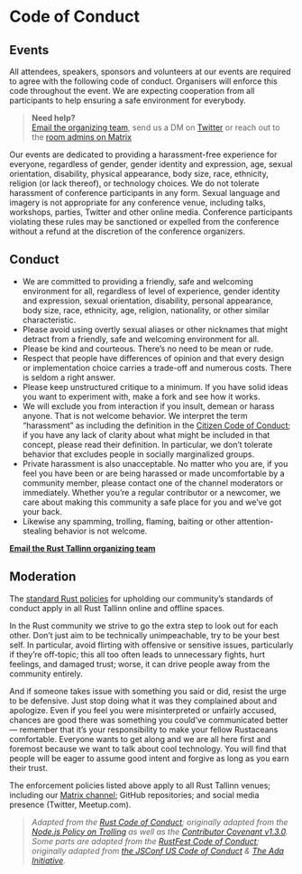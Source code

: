 # Code of Conduct

## Events

All attendees, speakers, sponsors and volunteers at our events are required to agree with the following code of conduct. Organisers will enforce this code throughout the event. We are expecting cooperation from all participants to help ensuring a safe environment for everybody.

> **Need help?**  
> [Email the organizing team](mailto:rust@baytech.community), send us a DM on [Twitter](https://twitter.com/rusttallinn) or reach out to the [room admins on Matrix](https://matrix.to/#/#rusttallinn:matrix.org)

Our events are dedicated to providing a harassment-free experience for everyone, regardless of gender, gender identity and expression, age, sexual orientation, disability, physical appearance, body size, race, ethnicity, religion (or lack thereof), or technology choices. We do not tolerate harassment of conference participants in any form. Sexual language and imagery is not appropriate for any conference venue, including talks, workshops, parties, Twitter and other online media. Conference participants violating these rules may be sanctioned or expelled from the conference without a refund at the discretion of the conference organizers.


## Conduct

- We are committed to providing a friendly, safe and welcoming environment for all, regardless of level of experience, gender identity and expression, sexual orientation, disability, personal appearance, body size, race, ethnicity, age, religion, nationality, or other similar characteristic.
- Please avoid using overtly sexual aliases or other nicknames that might detract from a friendly, safe and welcoming environment for all.
- Please be kind and courteous. There’s no need to be mean or rude.
- Respect that people have differences of opinion and that every design or implementation choice carries a trade-off and numerous costs. There is seldom a right answer.
- Please keep unstructured critique to a minimum. If you have solid ideas you want to experiment with, make a fork and see how it works.
- We will exclude you from interaction if you insult, demean or harass anyone. That is not welcome behavior. We interpret the term “harassment” as including the definition in the [Citizen Code of Conduct](http://citizencodeofconduct.org/); if you have any lack of clarity about what might be included in that concept, please read their definition. In particular, we don’t tolerate behavior that excludes people in socially marginalized groups.
- Private harassment is also unacceptable. No matter who you are, if you feel you have been or are being harassed or made uncomfortable by a community member, please contact one of the channel moderators or immediately. Whether you’re a regular contributor or a newcomer, we care about making this community a safe place for you and we’ve got your back.
- Likewise any spamming, trolling, flaming, baiting or other attention-stealing behavior is not welcome.

**[Email the Rust Tallinn organizing team](mailto:rust@baytech.community)**


## Moderation
The [standard Rust policies](https://www.rust-lang.org/policies/code-of-conduct#moderation) for upholding our community’s standards of conduct apply in all Rust Tallinn online and offline spaces.

In the Rust community we strive to go the extra step to look out for each other. Don’t just aim to be technically unimpeachable, try to be your best self. In particular, avoid flirting with offensive or sensitive issues, particularly if they’re off-topic; this all too often leads to unnecessary fights, hurt feelings, and damaged trust; worse, it can drive people away from the community entirely.

And if someone takes issue with something you said or did, resist the urge to be defensive. Just stop doing what it was they complained about and apologize. Even if you feel you were misinterpreted or unfairly accused, chances are good there was something you could’ve communicated better — remember that it’s your responsibility to make your fellow Rustaceans comfortable. Everyone wants to get along and we are all here first and foremost because we want to talk about cool technology. You will find that people will be eager to assume good intent and forgive as long as you earn their trust.

The enforcement policies listed above apply to all Rust Tallinn venues; including our [Matrix channel](https://matrix.to/#/#rusttallinn:matrix.org); GitHub repositories; and social media presence (Twitter, Meetup.com).

> *Adapted from the [Rust Code of Conduct](https://www.rust-lang.org/policies/code-of-conduct); originally adapted from the [Node.js Policy on Trolling](http://blog.izs.me/post/30036893703/policy-on-trolling) as well as the [Contributor Covenant v1.3.0](https://www.contributor-covenant.org/version/1/3/0/). Some parts are adapted from the [RustFest Code of Conduct](); originally adapted from [the JSConf US Code of Conduct](https://web.archive.org/web/20120630163123/http://2012.jsconf.us/#/about) & [The Ada Initiative](http://geekfeminism.wikia.com/wiki/Conference_anti-harassment/Policy).*
